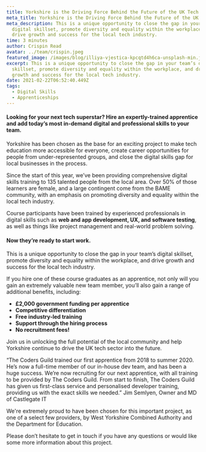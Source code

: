 ```yaml
---
title: Yorkshire is the Driving Force Behind the Future of the UK Tech Industry
meta_title: Yorkshire is the Driving Force Behind the Future of the UK Tech Industry
meta_description: This is a unique opportunity to close the gap in your team’s
  digital skillset, promote diversity and equality within the workplace, and
  drive growth and success for the local tech industry.
time: 3 minutes
author: Crispin Read
avatar: ../team/crispin.jpeg
featured_image: /images/blog/illiya-vjestica-kpcqtd4h6ca-unsplash-min.jpg
excerpt: This is a unique opportunity to close the gap in your team’s digital
  skillset, promote diversity and equality within the workplace, and drive
  growth and success for the local tech industry.
date: 2021-02-22T06:52:40.449Z
tags:
  - Digital Skills
  - Apprenticeships
---
```

#### Looking for your next tech superstar? Hire an expertly-trained apprentice and add today’s most in-demand digital and professional skills to your team. 

Yorkshire has been chosen as the base for an exciting project to make tech education more accessible for everyone, create career opportunities for people from under-represented groups, and close the digital skills gap for local businesses in the process.

Since the start of this year, we’ve been providing comprehensive digital skills training to 135 talented people from the local area. Over 50% of those learners are female, and a large contingent come from the BAME community, with an emphasis on promoting diversity and equality within the local tech industry. 

Course participants have been trained by experienced professionals in digital skills such as **web and app development, UX, and software testing**, as well as things like project management and real-world problem solving. 

#### Now they’re ready to start work. 

This is a unique opportunity to close the gap in your team’s digital skillset, promote diversity and equality within the workplace, and drive growth and success for the local tech industry. 

If you hire one of these course graduates as an apprentice, not only will you gain an extremely valuable new team member, you’ll also gain a range of additional benefits, including: 

* **£2,000 government funding per apprentice** 
* **Competitive differentiation** 
* **Free industry-led training**
* **Support through the hiring process**
* **No recruitment fees!**

Join us in unlocking the full potential of the local community and help Yorkshire continue to drive the UK tech sector into the future. 

“The Coders Guild trained our first apprentice from 2018 to summer 2020. He’s now a full-time member of our in-house dev team, and has been a huge success. We’re now recruiting for our next apprentice, with all training to be provided by The Coders Guild. From start to finish, The Coders Guild has given us first-class service and personalised developer training, providing us with the exact skills we needed.” Jim Semlyen, Owner and MD of Castlegate IT

We're extremely proud to have been chosen for this important project, as one of a select few providers, by West Yorkshire Combined Authority and the Department for Education.

Please don’t hesitate to get in touch if you have any questions or would like some more information about this project.